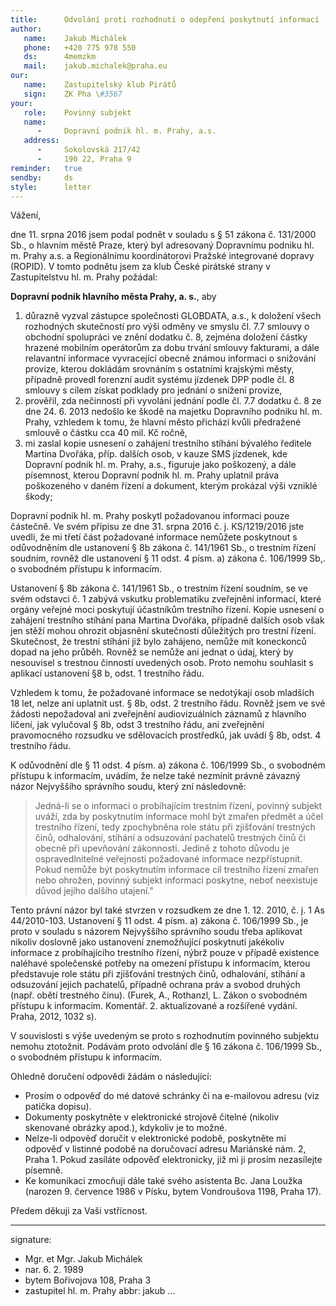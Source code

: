 ```yaml
---
title:      Odvolání proti rozhodnutí o odepření poskytnutí informací
author:
   name:    Jakub Michálek
   phone:   +420 775 978 550
   ds:      4memzkm
   mail:    jakub.michalek@praha.eu
our:
   name:    Zastupitelský klub Pirátů
   sign:    ZK Pha \#3567
your:
   role:    Povinný subjekt
   name:
      -     Dopravní podnik hl. m. Prahy, a.s.
   address:
      -     Sokolovská 217/42
      -     190 22, Praha 9
reminder:   true
sendby:     ds
style:      letter
---
```


Vážení, 

dne 11. srpna 2016 jsem podal podnět v souladu s § 51 zákona č. 131/2000 Sb., o hlavním městě Praze, který byl adresovaný Dopravnímu podniku hl. m. Prahy a.s. a Regionálnímu koordinátorovi Pražské integrované dopravy (ROPID). V tomto podnětu jsem za klub České pirátské strany v Zastupitelstvu hl. m. Prahy požádal:

**Dopravní podnik hlavního města Prahy, a. s.**, aby 

   1. důrazně vyzval zástupce společnosti GLOBDATA, a.s., k doložení všech rozhodných skutečností pro výši odměny ve smyslu čl. 7.7 smlouvy o obchodní spolupráci ve znění dodatku č. 8, zejména doložení částky hrazené mobilním operátorům za dobu trvání smlouvy fakturami, a dále relavantní informace vyvracející obecně známou informaci o snižování provize, kterou dokládám srovnáním s ostatními krajskými městy, případně provedl forenzní audit systému jízdenek DPP podle čl. 8 smlouvy s cílem získat podklady pro jednání o snížení provize, 
   2. prověřil, zda nečinností při vyvolání jednání podle čl. 7.7 dodatku č. 8 ze dne 24. 6. 2013 nedošlo ke škodě na majetku Dopravního podniku hl. m. Prahy, vzhledem k tomu, že hlavní město přichází kvůli předražené smlouvě o částku cca 40 mil. Kč ročně,
   3. mi zaslal kopie usnesení o zahájení trestního stíhání bývalého ředitele Martina Dvořáka, příp. dalších osob, v kauze SMS jízdenek, kde Dopravní podnik hl. m. Prahy, a.s., figuruje jako poškozený, a dále písemnost, kterou Dopravní podnik hl. m. Prahy uplatnil práva poškozeného v daném řízení a dokument, kterým prokázal výši vzniklé škody;

Dopravní podnik hl. m. Prahy poskytl požadovanou informaci pouze částečně. Ve svém přípisu ze dne 31. srpna 2016 č. j. KS/1219/2016 jste uvedli, že mi třetí část požadované informace nemůžete poskytnout s odůvodněním dle ustanovení § 8b zákona č. 141/1961 Sb., o trestním řízení soudním, rovněž dle ustanovení § 11 odst. 4 písm. a) zákona č. 106/1999 Sb,. o svobodném přístupu k informacím. 

Ustanovení § 8b zákona č. 141/1961 Sb., o trestním řízení soudním, se ve svém odstavci č. 1 zabývá vskutku problematiku zveřejnění informací, které orgány veřejné moci poskytují účastníkům trestního řízení. Kopie usnesení o zahájení trestního stíhání pana Martina Dvořáka, případně dalších osob však jen stěží mohou ohrozit objasnění skutečností důležitých pro trestní řízení. Skutečnost, že trestní stíhání již bylo zahájeno, nemůže mít koneckonců dopad na jeho průběh. Rovněž se nemůže ani jednat o údaj, který by nesouvisel s trestnou činností uvedených osob. Proto nemohu souhlasit s aplikací ustanovení §8 b, odst. 1 trestního řádu.

Vzhledem k tomu, že požadované informace se nedotýkají osob mladších 18 let, nelze ani uplatnit ust. § 8b, odst. 2 trestního řádu. Rovněž jsem ve své žádosti nepožadoval ani zveřejnění audiovizuálních záznamů z hlavního líčení, jak vylučoval § 8b, odst 3 trestního řádu, ani zveřejnění pravomocného rozsudku ve sdělovacích prostředků, jak uvádí § 8b, odst. 4 trestního řádu.

K odůvodnění dle § 11 odst. 4 písm. a) zákona č. 106/1999 Sb., o svobodném přístupu k informacím, uvádím, že nelze také nezmínit právně závazný názor Nejvyššího správního soudu, který zní následovně:

> Jedná-li se o infor­maci o probíhajícím trestním řízení, povinný subjekt uváží, zda by poskytnu­tím informace mohl být zmařen předmět a účel trestního řízení, tedy zpochybněna role státu při zjišťování trestných činů, odhalování, stíhání a od­suzování pachatelů trestných činů či obecně při upevňování zákonnosti. Jedi­ně z tohoto důvodu je ospravedlnitelné veřejnosti požadované informace ne­zpřístupnit. Pokud nemůže být poskytnutím informace cíl trestního řízení zmařen nebo ohrožen, povinný subjekt informaci poskytne, neboť neexistuje důvod jejího dalšího utajení."

Tento právní názor byl také stvrzen v rozsudkem ze dne 1. 12. 2010, č. j. 1 As 44/2010-103. Ustanovení § 11 odst. 4 písm. a) zákona č. 106/1999 Sb., je proto v souladu s ná­zorem Nejvyššího správního soudu třeba aplikovat nikoliv doslovně jako ustanovení znemožňující poskytnutí jakékoliv informace z probíhajícího trest­ního řízení, nýbrž pouze v případě existence naléhavé společenské potřeby na omezení přístupu k informacím, kterou představuje role státu při zjišťování trestných činů, odha­lování, stíhání a odsuzování jejich pachatelů, případně ochrana práv a svobod druhých (např. obětí trestného činu). (Furek, A., Rothanzl, L. Zákon o svobodném přístupu k informacím. Komentář. 2. aktualizované a rozšířené vydání. Praha, 2012, 1032 s).

V souvislosti s výše uvedeným se proto s rozhodnutím povinného subjektu nemohu ztotožnit. Podávám proto odvolání dle § 16 zákona č. 106/1999 Sb., o svobodném přístupu k informacím. 

Ohledně doručení odpovědi žádám o následující:

* Prosím o odpověď do mé datové schránky či na e-mailovou adresu (viz patička dopisu). 
* Dokumenty poskytněte v elektronické strojově čitelné (nikoliv skenované obrázky apod.), kdykoliv je to možné. 
* Nelze-li odpověď doručit v elektronické podobě, poskytněte mi odpověď v listinné podobě na doručovací adresu Mariánské nám. 2, Praha 1. Pokud zasíláte odpověď elektronicky, již mi ji prosím nezasílejte písemně.
* Ke komunikaci zmocňuji dále také svého asistenta Bc. Jana Loužka (narozen 9. července 1986 v Písku, bytem Vondroušova 1198, Praha 17).

Předem děkuji za Vaši vstřícnost.

---
signature:
  - Mgr. et Mgr. Jakub Michálek
  - nar. 6. 2. 1989
  - bytem Bořivojova 108, Praha 3
  - zastupitel hl. m. Prahy
abbr:       jakub
...

